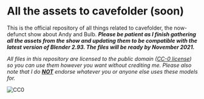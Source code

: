 # All the assets to cavefolder (soon)

This is the official repository of all things related to cavefolder, the now-defunct show about Andy and Bulb. _**Please be patient as I finish gathering all the assets from the show and updating them to be compatible with the latest version of Blender 2.93. The files will be ready by November 2021.**_

*All files in this repository are licensed to the public domain ([CC-0 license](https://creativecommons.org/share-your-work/public-domain/cc0)) so you can use them however you want without crediting me. Please also note that I do <ins>**NOT**</ins> endorse whatever you or anyone else uses these models for.*

![CC0](https://licensebuttons.net/p/zero/1.0/88x31.png)
